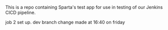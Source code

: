 This is a repo containing Sparta's test app for use in testing of our Jenkins CICD pipeline.

job 2 set up. dev branch change made at 16:40 on friday
